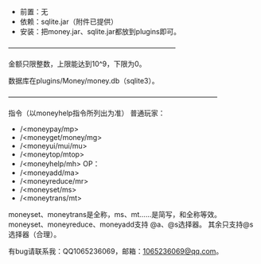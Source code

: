 - 前置：无
- 依赖：sqlite.jar（附件已提供）
- 安装：把money.jar、sqlite.jar都放到plugins即可。

————————————————————————

金额只限整数，上限能达到10^9，下限为0。

数据库在plugins/Money/money.db（sqlite3）。

——————————————————————————————

指令（以moneyhelp指令所列出为准）
普通玩家：
- /<moneypay/mp>
- /<moneyget/money/mg>
- /<moneyui/mui/mu>
- /<moneytop/mtop>
- /<moneyhelp/mh>
OP：
- /<moneyadd/ma>
- /<moneyreduce/mr>
- /<moneyset/ms>
- /<moneytrans/mt>

moneyset、moneytrans是全称，ms、mt……是简写，和全称等效。
moneyset、moneyreduce、moneyadd支持 @a、@s选择器。
其余只支持@s选择器（合理）。

有bug请联系我：QQ1065236069，邮箱：1065236069@qq.com。